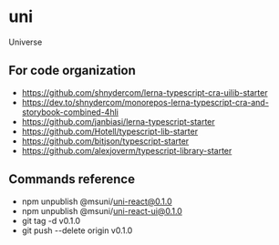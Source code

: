 # uni
Universe


## For code organization

- https://github.com/shnydercom/lerna-typescript-cra-uilib-starter
- https://dev.to/shnydercom/monorepos-lerna-typescript-cra-and-storybook-combined-4hli
- https://github.com/janbiasi/lerna-typescript-starter
- https://github.com/Hotell/typescript-lib-starter
- https://github.com/bitjson/typescript-starter
- https://github.com/alexjoverm/typescript-library-starter


## Commands reference

- npm unpublish @msuni/uni-react@0.1.0
- npm unpublish @msuni/uni-react-ui@0.1.0
- git tag -d v0.1.0
- git push --delete origin v0.1.0
